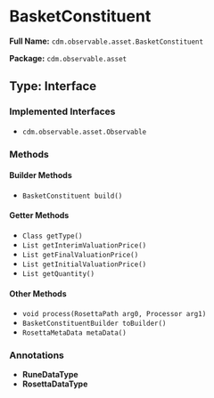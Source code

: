 # BasketConstituent

**Full Name:** `cdm.observable.asset.BasketConstituent`

**Package:** `cdm.observable.asset`

## Type: Interface

### Implemented Interfaces

- `cdm.observable.asset.Observable`

### Methods

#### Builder Methods

- `BasketConstituent build()`

#### Getter Methods

- `Class getType()`
- `List getInterimValuationPrice()`
- `List getFinalValuationPrice()`
- `List getInitialValuationPrice()`
- `List getQuantity()`

#### Other Methods

- `void process(RosettaPath arg0, Processor arg1)`
- `BasketConstituentBuilder toBuilder()`
- `RosettaMetaData metaData()`

### Annotations

- **RuneDataType**
- **RosettaDataType**

